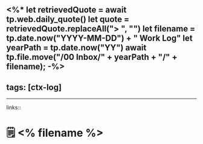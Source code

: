 <%*
let retrievedQuote = await tp.web.daily_quote()
let quote = retrievedQuote.replaceAll("> ", "")
let filename = tp.date.now("YYYY-MM-DD") + " Work Log"
let yearPath = tp.date.now("YY")
await tp.file.move("/00 Inbox/" + yearPath + "/" + filename);
-%>
---
tags: [ctx-log]
---
----
links:: 

# 🗒️ <% filename %>

